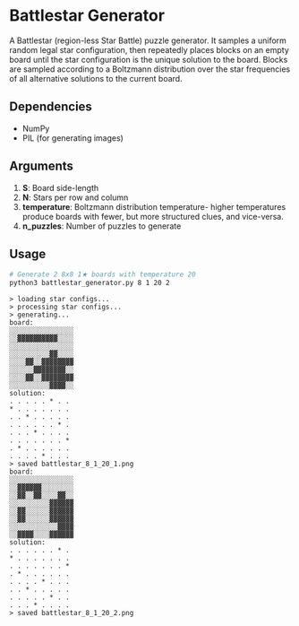 # Battlestar Generator
A Battlestar (region-less Star Battle) puzzle generator. It samples a uniform random legal star configuration, then repeatedly places blocks on an empty board until the star configuration is the unique solution to the board. Blocks are sampled according to a Boltzmann distribution over the star frequencies of all alternative solutions to the current board.

## Dependencies
* NumPy
* PIL (for generating images)

## Arguments
1. **S**: Board side-length
2. **N**: Stars per row and column
3. **temperature**: Boltzmann distribution temperature- higher temperatures produce boards with fewer, but more structured clues, and vice-versa.
4. **n_puzzles**: Number of puzzles to generate

## Usage
```bash
# Generate 2 8x8 1★ boards with temperature 20
python3 battlestar_generator.py 8 1 20 2
```
```
> loading star configs...
> processing star configs...
> generating...
board:
░░░░░░░░░░░░░░░░
░░▓▓▓▓▓▓▓▓▓▓░░░░
░░░░░░░░░░░░░░░░
░░░░░░░░░░▓▓░░░░
░░░░▓▓░░▓▓▓▓▓▓▓▓
░░░░░░▓▓▓▓▓▓▓▓░░
░░░░▓▓░░▓▓▓▓▓▓▓▓
░░░░░░░░░░▓▓▓▓░░
solution:
. . . . . * . .
* . . . . . . .
. . * . . . . .
. . . . . . * .
. . . * . . . .
. . . . . . . *
. * . . . . . .
. . . . * . . .
> saved battlestar_8_1_20_1.png
board:
░░░░░░░░░░░░░░░░
░░▓▓▓▓▓▓░░░░░░░░
░░▓▓░░▓▓░░░░▓▓░░
░░░░░░░░░░▓▓▓▓▓▓
░░▓▓░░░░░░▓▓▓▓▓▓
░░▓▓░░░░░░▓▓▓▓▓▓
░░░░░░░░░░░░▓▓▓▓
░░▓▓▓▓░░░░▓▓▓▓▓▓
solution:
. . . . . . * .
* . . . . . . .
. . . . . . . *
. * . . . . . .
. . . . * . . .
. . * . . . . .
. . . . . * . .
. . . * . . . .
> saved battlestar_8_1_20_2.png
```
